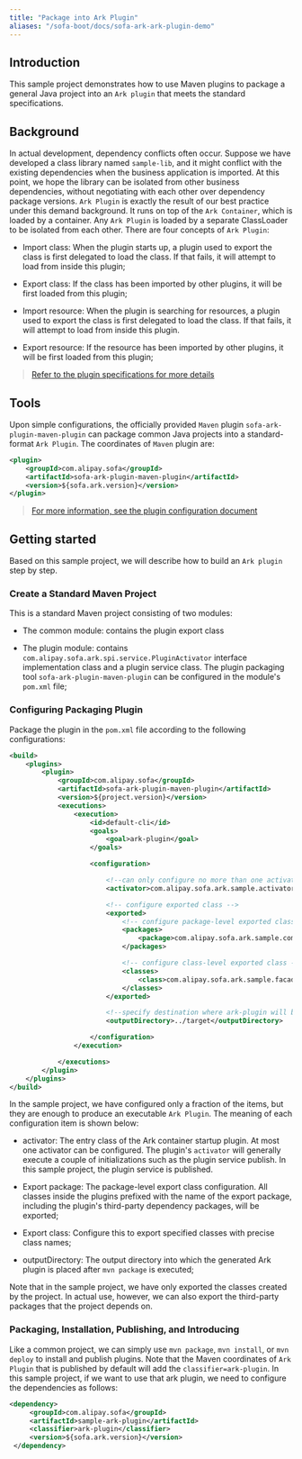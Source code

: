 ```yaml
---
title: "Package into Ark Plugin"
aliases: "/sofa-boot/docs/sofa-ark-ark-plugin-demo"
---
```


## Introduction

This sample project demonstrates how to use Maven plugins to package a general Java project into an `Ark plugin` that meets the standard specifications.

## Background

In actual development, dependency conflicts often occur. Suppose we have developed a class library named `sample-lib`, and it might conflict with the existing dependencies when the business application is imported. At this point, we hope the library can be isolated from other business dependencies, without negotiating with each other over dependency package versions. `Ark Plugin` is exactly the result of our best practice under this demand background. It runs on top of the `Ark Container`, which is loaded by a container. Any `Ark Plugin` is loaded by a separate ClassLoader to be isolated from each other. There are four concepts of `Ark Plugin`:

* Import class: When the plugin starts up, a plugin used to export the class is first delegated to load the class. If that fails, it will attempt to load from inside this plugin;

* Export class: If the class has been imported by other plugins, it will be first loaded from this plugin;

* Import resource: When the plugin is searching for resources, a plugin used to export the class is first delegated to load the class. If that fails, it will attempt to load from inside this plugin.

* Export resource: If the resource has been imported by other plugins, it will be first loaded from this plugin;

> [Refer to the plugin specifications for more details](../sofa-ark-ark-plugin)

## Tools

Upon simple configurations, the officially provided `Maven` plugin `sofa-ark-plugin-maven-plugin` can package common Java projects into a standard-format `Ark Plugin`. The coordinates of `Maven` plugin are:

```xml
<plugin>
    <groupId>com.alipay.sofa</groupId>
    <artifactId>sofa-ark-plugin-maven-plugin</artifactId>
    <version>${sofa.ark.version}</version>
</plugin>
```

> [For more information, see the plugin configuration document](../sofa-ark-ark-plugin)

## Getting started

Based on this sample project, we will describe how to build an `Ark plugin` step by step.

### Create a Standard Maven Project

This is a standard Maven project consisting of two modules:

* The common module: contains the plugin export class

* The plugin module: contains `com.alipay.sofa.ark.spi.service.PluginActivator` interface implementation class and a plugin service class. The plugin packaging tool `sofa-ark-plugin-maven-plugin` can be configured in the module's `pom.xml` file;

### Configuring Packaging Plugin

Package the plugin in the `pom.xml` file according to the following configurations:

```xml
<build>
    <plugins>
        <plugin>
            <groupId>com.alipay.sofa</groupId>
            <artifactId>sofa-ark-plugin-maven-plugin</artifactId>
            <version>${project.version}</version>
            <executions>
                <execution>
                    <id>default-cli</id>
                    <goals>
                        <goal>ark-plugin</goal>
                    </goals>

                    <configuration>

                        <!--can only configure no more than one activator-->
                        <activator>com.alipay.sofa.ark.sample.activator.SamplePluginActivator</activator>

                        <!-- configure exported class -->
                        <exported>
                            <!-- configure package-level exported class-->
                            <packages>
                                <package>com.alipay.sofa.ark.sample.common</package>
                            </packages>

                            <!-- configure class-level exported class -->
                            <classes>
                                <class>com.alipay.sofa.ark.sample.facade.SamplePluginService</class>
                            </classes>
                        </exported>

                        <!--specify destination where ark-plugin will be saved, default saved to ${project.build.directory}-->
                        <outputDirectory>../target</outputDirectory>

                    </configuration>
                </execution>

            </executions>
        </plugin>
    </plugins>
</build>
```

In the sample project, we have configured only a fraction of the items, but they are enough to produce an executable `Ark Plugin`. The meaning of each configuration item is shown below:

* activator: The entry class of the Ark container startup plugin. At most one activator can be configured. The plugin's `activator` will generally execute a couple of initializations such as the plugin service publish. In this sample project, the plugin service is published.

* Export package: The package-level export class configuration. All classes inside the plugins prefixed with the name of the export package, including the plugin's third-party dependency packages, will be exported;

* Export class: Configure this to export specified classes with precise class names;

* outputDirectory: The output directory into which the generated Ark plugin is placed after `mvn package` is executed;

Note that in the sample project, we have only exported the classes created by the project. In actual use, however, we can also export the third-party packages that the project depends on.

### Packaging, Installation, Publishing, and Introducing

Like a common project, we can simply use `mvn package`, `mvn install`, or `mvn deploy` to install and publish plugins. Note that the Maven coordinates of `Ark Plugin` that is published by default will add the `classifier=ark-plugin`. In this sample project, if we want to use that ark plugin, we need to configure the dependencies as follows:

```xml
<dependency>
     <groupId>com.alipay.sofa</groupId>
     <artifactId>sample-ark-plugin</artifactId>
     <classifier>ark-plugin</classifier>
     <version>${sofa.ark.version}</version>
 </dependency>
```
